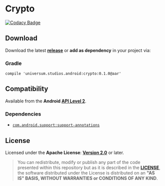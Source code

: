 Crypto
===============

[![Codacy Badge](https://api.codacy.com/project/badge/Grade/c03efea0eb1e46e396d9586697a1aef0)](https://www.codacy.com/app/universum-studios/android_crypto?utm_source=github.com&amp;utm_medium=referral&amp;utm_content=universum-studios/android_crypto&amp;utm_campaign=Badge_Grade)

## Download ##

Download the latest **[release](https://github.com/universum-studios/android_crypto/releases "Latest Releases page")** or **add as dependency** in your project via:

### Gradle ###

    compile 'universum.studios.android:crypto:0.1.0@aar'

## Compatibility ##

Available from the **Android [API Level 2](https://developer.android.com/about/versions/android-1.1.html "See API highlights")**.

### Dependencies ###

- [`com.android.support:support-annotations`](https://developer.android.com/topic/libraries/support-library/packages.html#annotations)

## License ##

Licensed under the **Apache License**: **[Version 2.0](http://www.apache.org/licenses/LICENSE-2.0)** or later.

> You can redistribute, modify or publish any part of the code presented within this repository but as it is described in the [**LICENSE**](https://github.com/universum-studios/android_crypto/blob/master/LICENSE.md), the software distributed under the License is distributed on an **"AS IS" BASIS, WITHOUT WARRANTIES or CONDITIONS OF ANY KIND**.
